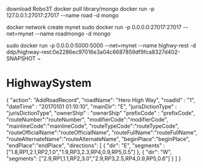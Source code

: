 

download Robo3T
docker pull library/mongo
docker run -p 127.0.0.1:27017:27017 --name road -d mongo

docker network create mynet
sudo docker run -p 0.0.0.0:27017:27017 --net=mynet --name roadmongo -d mongo

sudo docker run -p 0.0.0.0:5000:5000 --net=mynet --name highwy-rest -d  ddp/highway-rest:0e2286ec97016e3a04c6687859df9fca8327d402-SNAPSHOT
~


# HighwaySystem

{
  "action": "AddRoadRecord",
  "roadName": "Hero High Way",
  "roadId" : "1",
  "dateTime" : "20170101 01:10:10",
  "mainDir": "E",
   "jurisDictionType" : "jurisDictionType",
   "ownerShip" : "ownerShip"
   "prefixCode" : "prefixCode",
   "routeNumber":"routeNumber",
   "modifierCode":"modifierCode",
   "mainlineCode":"mainlineCode",
   "routeTypeCode":"routeTypeCode",
   "routeOfficialName":"routeOfficialName",
   "routeFullName":"routeFullName",
   "routeAlternateName":"routeAlternateName",
   "beginPlace":"beginPlace",
   "endPlace":"endPlace",
  "directions": [
    {
      "dir": "E",
      "segments" : ["1.8,RP1,2.1,RP2,1.0","1.9,RP3,2.3,RP4,0.9,RP5,0.5"]
    },
    {
      "dir": "W",
      "segments": ["2.9,RP1,1.1,RP2,3.0","2.9,RP3,2.5,RP4,0.9,RP5,0.6"]
    }
  ]
}
